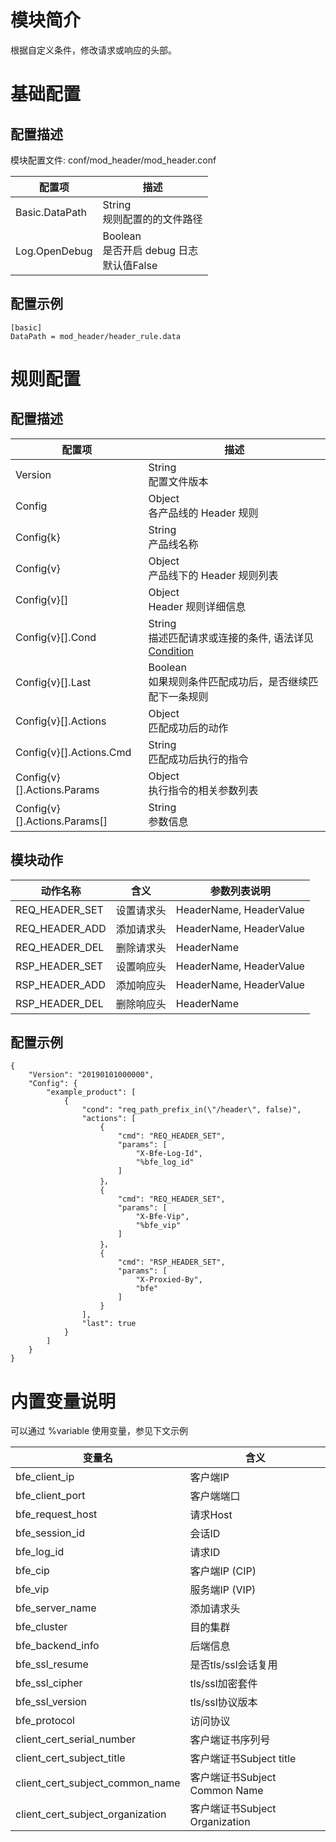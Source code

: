 # 模块简介 

根据自定义条件，修改请求或响应的头部。

# 基础配置
## 配置描述
模块配置文件: conf/mod_header/mod_header.conf

| 配置项                | 描述                                        |
| ---------------------| ------------------------------------------- |
| Basic.DataPath            | String<br>规则配置的的文件路径 |
| Log.OpenDebug           | Boolean<br>是否开启 debug 日志<br>默认值False |

## 配置示例
```
[basic]
DataPath = mod_header/header_rule.data
```

# 规则配置
## 配置描述
| 配置项  | 描述                                                           |
| ------- | -------------------------------------------------------------- |
| Version | String<br>配置文件版本 |
| Config | Object<br>各产品线的 Header 规则 |
| Config{k} | String<br>产品线名称 |
| Config{v} | Object<br>产品线下的 Header 规则列表 |
| Config{v}[] | Object<br>Header 规则详细信息 |
| Config{v}[].Cond | String<br>描述匹配请求或连接的条件, 语法详见[Condition](../../condition/condition_grammar.md) |
| Config{v}[].Last | Boolean<br>如果规则条件匹配成功后，是否继续匹配下一条规则 |
| Config{v}[].Actions | Object<br>匹配成功后的动作|
| Config{v}[].Actions.Cmd | String<br>匹配成功后执行的指令 |
| Config{v}[].Actions.Params | Object<br>执行指令的相关参数列表 |
| Config{v}[].Actions.Params[] | String<br>参数信息 |

## 模块动作

| 动作名称        | 含义       | 参数列表说明 |
| -------------- | ---------- | --------- |
| REQ_HEADER_SET | 设置请求头 | HeaderName, HeaderValue | 
| REQ_HEADER_ADD | 添加请求头 | HeaderName, HeaderValue |
| REQ_HEADER_DEL | 删除请求头 | HeaderName |
| RSP_HEADER_SET | 设置响应头 | HeaderName, HeaderValue |
| RSP_HEADER_ADD | 添加响应头 | HeaderName, HeaderValue |
| RSP_HEADER_DEL | 删除响应头 | HeaderName |

## 配置示例
```
{
    "Version": "20190101000000",
    "Config": {
        "example_product": [
            {
                "cond": "req_path_prefix_in(\"/header\", false)",
                "actions": [
                    {
                        "cmd": "REQ_HEADER_SET",
                        "params": [
                            "X-Bfe-Log-Id",
                            "%bfe_log_id"
                        ]
                    }，
                    {
                        "cmd": "REQ_HEADER_SET",
                        "params": [
                            "X-Bfe-Vip",
                            "%bfe_vip"
                        ]
                    }，
                    {
                        "cmd": "RSP_HEADER_SET",
                        "params": [
                            "X-Proxied-By",
                            "bfe"
                        ]
                    }
                ],
                "last": true
            }
        ]
    }
}
```
  
# 内置变量说明
可以通过 %variable 使用变量，参见下文示例  

| 变量名         | 含义       |
| -------------- | ---------- |
| bfe_client_ip | 客户端IP |
| bfe_client_port | 客户端端口 |
| bfe_request_host | 请求Host |
| bfe_session_id | 会话ID |
| bfe_log_id | 请求ID |
| bfe_cip | 客户端IP (CIP) |
| bfe_vip | 服务端IP (VIP) |
| bfe_server_name | 添加请求头 |
| bfe_cluster | 目的集群 |
| bfe_backend_info | 后端信息 |
| bfe_ssl_resume | 是否tls/ssl会话复用 |
| bfe_ssl_cipher | tls/ssl加密套件 |
| bfe_ssl_version | tls/ssl协议版本 |
| bfe_protocol | 访问协议 |
| client_cert_serial_number | 客户端证书序列号 |
| client_cert_subject_title | 客户端证书Subject title |
| client_cert_subject_common_name | 客户端证书Subject Common Name |
| client_cert_subject_organization | 客户端证书Subject Organization |


